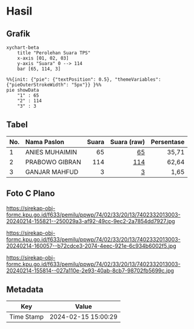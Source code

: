 # Hasil

## Grafik

```mermaid
xychart-beta
    title "Perolehan Suara TPS"
    x-axis [01, 02, 03]
    y-axis "Suara" 0 --> 114
    bar [65, 114, 3]
```

```mermaid
%%{init: {"pie": {"textPosition": 0.5}, "themeVariables": {"pieOuterStrokeWidth": "5px"}} }%%
pie showData
    "1" : 65
    "2" : 114
    "3" : 3
```

## Tabel

| No. | Nama Paslon    | Suara | Suara (raw) | Persentase |
|:--- |:-------------- | -----:| -----------:| ----------:|
| 1   | ANIES MUHAIMIN | 65    | [65][p-1]   | 35,71      |
| 2   | PRABOWO GIBRAN | 114   | [114][p-2]  | 62,64      |
| 3   | GANJAR MAHFUD  | 3     | [3][p-3]    | 1,65       |


[p-1]: https://github.com/gigit-pemilu/pemilu-2024-74-sulawesi-tenggara/blob/main/pilpres/hitung-suara/sub/74-sulawesi-tenggara/sub/02-konawe/sub/33-kapoiala/sub/2013-kapoiala-baru/sub/003-tps/sub/paslon-1.txt
[p-2]: https://github.com/gigit-pemilu/pemilu-2024-74-sulawesi-tenggara/blob/main/pilpres/hitung-suara/sub/74-sulawesi-tenggara/sub/02-konawe/sub/33-kapoiala/sub/2013-kapoiala-baru/sub/003-tps/sub/paslon-2.txt
[p-3]: https://github.com/gigit-pemilu/pemilu-2024-74-sulawesi-tenggara/blob/main/pilpres/hitung-suara/sub/74-sulawesi-tenggara/sub/02-konawe/sub/33-kapoiala/sub/2013-kapoiala-baru/sub/003-tps/sub/paslon-3.txt

## Foto C Plano

https://sirekap-obj-formc.kpu.go.id/f633/pemilu/ppwp/74/02/33/20/13/7402332013003-20240214-155821--250029a3-af92-49cc-9ec2-2a7854dd7927.jpg

https://sirekap-obj-formc.kpu.go.id/f633/pemilu/ppwp/74/02/33/20/13/7402332013003-20240214-160057--b72cdce3-2074-4eec-921e-6c934b6002f5.jpg

https://sirekap-obj-formc.kpu.go.id/f633/pemilu/ppwp/74/02/33/20/13/7402332013003-20240214-155814--027a110e-2e93-40ab-8cb7-98702fb5699c.jpg


## Metadata

| Key        | Value               |
| ---------- | ------------------- |
| Time Stamp | 2024-02-15 15:00:29 |



